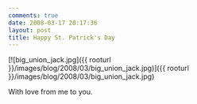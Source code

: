 ```yaml
---
comments: true
date: 2008-03-17 20:17:36
layout: post
title: Happy St. Patrick's Day
---
```


[![big_union_jack.jpg]({{ rooturl }}/images/blog/2008/03/big_union_jack.jpg)]({{ rooturl }}/images/blog/2008/03/big_union_jack.jpg)

With love from me to you.
